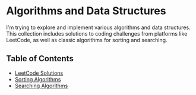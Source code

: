 # Algorithms and Data Structures

I'm trying to explore and implement various algorithms and data structures. This collection includes solutions to coding challenges from platforms like LeetCode, as well as classic algorithms for sorting and searching.

## Table of Contents

- [LeetCode Solutions](#leetcode-solutions)
- [Sorting Algorithms](#sorting-algorithms)
- [Searching Algorithms](#searching-algorithms)

